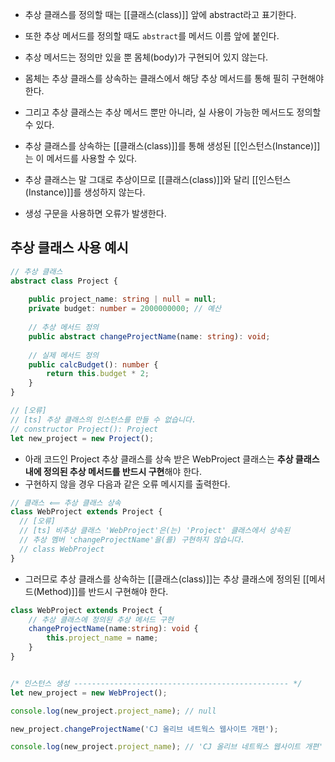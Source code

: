 - 추상 클래스를 정의할 때는 [[클래스(class)]] 앞에 abstract라고 표기한다.

- 또한 추상 메서드를 정의할 때도 `abstract`를 메서드 이름 앞에 붙인다.

- 추상 메서드는 정의만 있을 뿐 몸체(body)가 구현되어 있지 않는다.
- 몸체는 추상 클래스를 상속하는 클래스에서 해당 추상 메서드를 통해 필히 구현해야 한다.

- 그리고 추상 클래스는 추상 메서드 뿐만 아니라, 실 사용이 가능한 메서드도 정의할 수 있다.

- 추상 클래스를 상속하는 [[클래스(class)]]를 통해 생성된 [[인스턴스(Instance)]]는 이 메서드를 사용할 수 있다.

- 추상 클래스는 말 그대로 추상이므로 [[클래스(class)]]와 달리 [[인스턴스(Instance)]]를 생성하지 않는다.
- 생성 구문을 사용하면 오류가 발생한다.


## 추상 클래스 사용 예시

```ts
// 추상 클래스
abstract class Project {
	
	public project_name: string | null = null;
	private budget: number = 2000000000; // 예산
	
	// 추상 메서드 정의
	public abstract changeProjectName(name: string): void;
	
	// 실제 메서드 정의
	public calcBudget(): number {
	    return this.budget * 2;
	}
}

// [오류]
// [ts] 추상 클래스의 인스턴스를 만들 수 없습니다.
// constructor Project(): Project
let new_project = new Project();
```

- 아래 코드인 Project 추상 클래스를 상속 받은 WebProject 클래스는 **추상 클래스 내에 정의된 추상 메서드를 반드시 구현**해야 한다.
- 구현하지 않을 경우 다음과 같은 오류 메시지를 출력한다.

```ts
// 클래스 ⟸ 추상 클래스 상속
class WebProject extends Project {
  // [오류]
  // [ts] 비추상 클래스 'WebProject'은(는) 'Project' 클래스에서 상속된
  // 추상 멤버 'changeProjectName'을(를) 구현하지 않습니다.
  // class WebProject
}
```

- 그러므로 추상 클래스를 상속하는 [[클래스(class)]]는 추상 클래스에 정의된 [[메서드(Method)]]를 반드시 구현해야 한다.

```ts
class WebProject extends Project {
	// 추상 클래스에 정의된 추상 메서드 구현
	changeProjectName(name:string): void {
	    this.project_name = name;
	}
}


/* 인스턴스 생성 ------------------------------------------------ */
let new_project = new WebProject();

console.log(new_project.project_name); // null

new_project.changeProjectName('CJ 올리브 네트웍스 웹사이트 개편');

console.log(new_project.project_name); // 'CJ 올리브 네트웍스 웹사이트 개편'
```